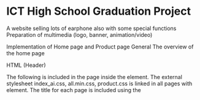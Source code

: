 # ICT High School Graduation Project
A website selling lots of earphone also with some special functions
Preparation of multimedia (logo, banner, animation/video)

Implementation of Home page and Product page
General
The overview of the home page

HTML (Header)

The following is included in the page inside the <head> element.
The external stylesheet index_ai.css, all.min.css, product.css is linked in all pages with <link> element.
The title for each page is included using the <title> element and the icon for the website is included using the <link> element. It will show as below:
 
Top of the navigation bar:

This allows the logo below to show by using <img src=”xxx.png”> pattern.
The <h1> and <p> are showing the store name and the welcoming sentence.
CSS: 
display: inline-block; does not add a line-break after the element, so the element can sit next to other elements.
It allows you to set width and height on the element, in the code it is set as height:72px; and width: auto;.


Effect:

HTML of Navigation Bar:
There are buttons for the Home page, products page, a dropdown list for browsing all the brands, a search bar, cart and user icon.
All the buttons are grouped by a CSS called search-container, it plays a part in aligning all the elements in a line.





Effect:

The dropdown menu of Browse by Brand button

CSS:
The buttons in navigation bar will change their text and background colour when the user hovers the curser shown as above.
The origianal text and background colour are white and dark grey respectively, the text and background colour changed to black and light pink after hovering.


Slideshow (by external JavaScript file; .js)
The variable slideIndex is to change the index of the slideshow (picture)

The startSlideShow() function is for calling the for loop to encounter the operation of slideshow. It changes the slideshow 5 seconds per slide, user can move the slideshow on their own too by the function plusSlides().
HTML:
<script> </script> is to link to the javascript at the right side.

HTML of product cards located at the latest product session:
The css .row is to group the product cards below in order to stay in a horizontal alignment, and the .block is to set the width of each product card.


The product card will shift up a bit and add a shadow effect when user hovers on it.
It is done by the css below.


Products Page
Products filter:
This is the code of the products filtering side bar.

Effect: 







Products Sorting:
HTML:                                         CSS:

Effect:







Individual product page
The html of the product card ; When pressed, it would redirect to the individual product page

Overall effect:

This function is not finished:

Javascript of quantity button of the product: 

